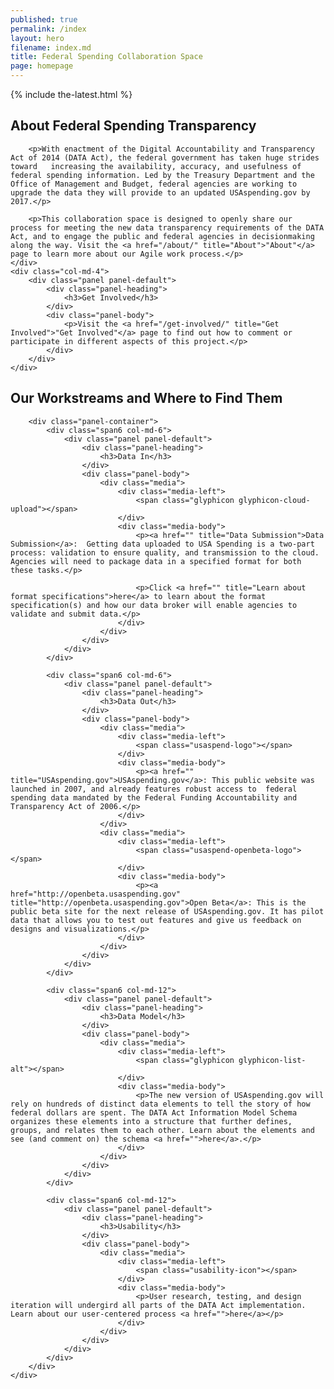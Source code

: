 ```yaml
---
published: true
permalink: /index
layout: hero
filename: index.md
title: Federal Spending Collaboration Space
page: homepage
---
```


<!--
##Thanks for Helping Us Improve Government Data
-->

{% include the-latest.html %}

<div class="row">
	<div class="col-md-8">
		<h2 class="mt-0">About Federal Spending Transparency</h2>

		<p>With enactment of the Digital Accountability and Transparency Act of 2014 (DATA Act), the federal government has taken huge strides toward   increasing the availability, accuracy, and usefulness of federal spending information. Led by the Treasury Department and the Office of Management and Budget, federal agencies are working to upgrade the data they will provide to an updated USAspending.gov by 2017.</p>

		<p>This collaboration space is designed to openly share our process for meeting the new data transparency requirements of the DATA Act, and to engage the public and federal agencies in decisionmaking along the way. Visit the <a href="/about/" title="About">"About"</a> page to learn more about our Agile work process.</p>
	</div>
	<div class="col-md-4">
		<div class="panel panel-default">
			<div class="panel-heading">
				<h3>Get Involved</h3>
			</div>
			<div class="panel-body">
				<p>Visit the <a href="/get-involved/" title="Get Involved">"Get Involved"</a> page to find out how to comment or participate in different aspects of this project.</p>
			</div>
		</div>
	</div>
</div>

<div class="row">
	<div class="col-md-12">
		<h2>Our Workstreams and Where to Find Them</h2>

		<div class="panel-container">
			<div class="span6 col-md-6">
				<div class="panel panel-default">
					<div class="panel-heading">
						<h3>Data In</h3>
					</div>
					<div class="panel-body">
						<div class="media">
							<div class="media-left">
						    	<span class="glyphicon glyphicon-cloud-upload"></span>
							</div>
							<div class="media-body">
							    <p><a href="" title="Data Submission">Data Submission</a>:  Getting data uploaded to USA Spending is a two-part process: validation to ensure quality, and transmission to the cloud. Agencies will need to package data in a specified format for both these tasks.</p>

							    <p>Click <a href="" title="Learn about format specifications">here</a> to learn about the format specification(s) and how our data broker will enable agencies to validate and submit data.</p>
						  	</div>
						</div>
					</div>
				</div>
			</div>

			<div class="span6 col-md-6">
				<div class="panel panel-default">
					<div class="panel-heading">
						<h3>Data Out</h3>
					</div>
					<div class="panel-body">
						<div class="media">
							<div class="media-left">
								<span class="usaspend-logo"></span>
							</div>
							<div class="media-body">
							    <p><a href="" title="USAspending.gov">USAspending.gov</a>: This public website was launched in 2007, and already features robust access to  federal spending data mandated by the Federal Funding Accountability and Transparency Act of 2006.</p>
						  	</div>
						</div>
						<div class="media">
							<div class="media-left">
								<span class="usaspend-openbeta-logo"></span>
							</div>
							<div class="media-body">
							    <p><a href="http://openbeta.usaspending.gov" title="http://openbeta.usaspending.gov">Open Beta</a>: This is the public beta site for the next release of USAspending.gov. It has pilot data that allows you to test out features and give us feedback on designs and visualizations.</p>
						  	</div>
						</div>
					</div>
				</div>
			</div>

			<div class="span6 col-md-12">
				<div class="panel panel-default">
					<div class="panel-heading">
						<h3>Data Model</h3>
					</div>
					<div class="panel-body">
						<div class="media">
							<div class="media-left">
						    	<span class="glyphicon glyphicon-list-alt"></span>
							</div>
							<div class="media-body">
							    <p>The new version of USAspending.gov will rely on hundreds of distinct data elements to tell the story of how federal dollars are spent. The DATA Act Information Model Schema organizes these elements into a structure that further defines, groups, and relates them to each other. Learn about the elements and see (and comment on) the schema <a href="">here</a>.</p>
						  	</div>
						</div>
					</div>
				</div>
			</div>

			<div class="span6 col-md-12">
				<div class="panel panel-default">
					<div class="panel-heading">
						<h3>Usability</h3>
					</div>
					<div class="panel-body">
						<div class="media">
							<div class="media-left">
						    	<span class="usability-icon"></span>
							</div>
							<div class="media-body">
							    <p>User research, testing, and design iteration will undergird all parts of the DATA Act implementation. Learn about our user-centered process <a href="">here</a></p>
						  	</div>
						</div>
					</div>
				</div>
			</div>
		</div>
	</div>
</div>